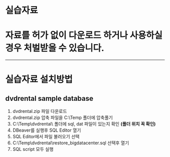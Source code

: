 # 실습자료
# 자료를 허가 없이 다운로드 하거나 사용하실 경우 처벌받을 수 있습니다. 
---   
# 실습자료 설치방법 
## dvdrental sample database 
1. dvdrental.zip 파일 다운로드 
2. dvdrental.zip 압축 파일을 C:\Temp 폴더에 압축풀기 
3. C:\Temp\dvdrental\ 폴더에 sql, dat 파일이 있는지 확인 **(폴더 위치 꼭 확인)**
4. DBeaver를 실행후 SQL Editor 열기 
5. SQL Editor에서 파일 불러오기 선택 
6. C:\Temp\dvdrental\restore_bigdatacenter.sql 선택후 열기 
7. SQL script 모두 실행    
